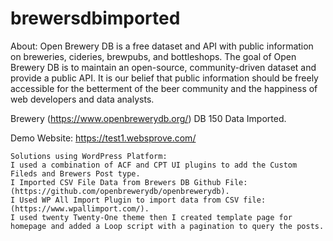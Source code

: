 # brewersdbimported

About:
Open Brewery DB is a free dataset and API with public information on breweries, cideries, brewpubs, and bottleshops. The goal of Open Brewery DB is to maintain an open-source, community-driven dataset and provide a public API. It is our belief that public information should be freely accessible for the betterment of the beer community and the happiness of web developers and data analysts.

Brewery (https://www.openbrewerydb.org/) DB 150 Data Imported. 

Demo Website: https://test1.websprove.com/

    Solutions using WordPress Platform:
    I used a combination of ACF and CPT UI plugins to add the Custom Fileds and Brewers Post type.
    I Imported CSV File Data from Brewers DB Github File: (https://github.com/openbrewerydb/openbrewerydb).
    I Used WP All Import Plugin to import data from CSV file: (https://www.wpallimport.com/).
    I used twenty Twenty-One theme then I created template page for homepage and added a Loop script with a pagination to query the posts.
